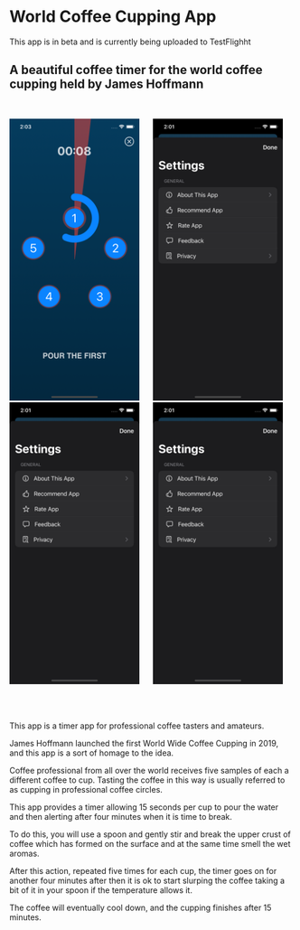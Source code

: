 # World Coffee Cupping App

This app is in beta and is currently being uploaded to TestFlighht

## A beautiful coffee timer for the world coffee cupping held by James Hoffmann

<br>
<p align="center">
  <img src="images/ww1.png" width="230"  title="WorldCoffeeCuppingApp">&nbsp;&nbsp;&nbsp;&nbsp;&nbsp;
  <img src="images/ww11.png" width="230"  title="WorldCoffeeCuppingApp">&nbsp;&nbsp;&nbsp;&nbsp;&nbsp;
<img src="images/ww11.png" width="230"  title="WorldCoffeeCuppingApp">&nbsp;&nbsp;&nbsp;&nbsp;&nbsp;
  <img src="images/ww11.png" width="230"  title="WorldCoffeeCuppingApp">&nbsp;&nbsp;&nbsp;&nbsp;&nbsp;
</p>
<br></br>

This app is a timer app for professional coffee tasters and amateurs.  

James Hoffmann launched the first World Wide Coffee Cupping in 2019, and this app is a sort of homage to the idea.  

Coffee professional from all over the world receives five samples of each a different coffee to cup. Tasting the coffee in this way is usually referred to as cupping in professional coffee circles.  

This app provides a timer allowing 15 seconds per cup to pour the water and then alerting after four minutes when it is time to break.  

To do this, you will use a spoon and gently stir and break the upper crust of coffee which has formed on the surface and at the same time smell the wet aromas.  

After this action, repeated five times for each cup, the timer goes on for another four minutes after then it is ok to start slurping the coffee taking a bit of it in your spoon if the temperature allows it.  

The coffee will eventually cool down, and the cupping finishes after 15 minutes.  

